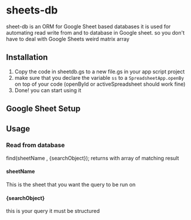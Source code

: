 # sheets-db
sheet-db is an ORM for Google Sheet based databases
it is used for automating read write from and to database in Google sheet. so you don't have to deal with Google Sheets weird matrix array

## Installation
1. Copy the code in sheetdb.gs to a new file.gs in your app script project
2. make sure that you declare the variable `ss` to a `SpreadsheetApp.openBy` on top of your code (openById or activeSpreadsheet should work fine)
3. Done! you can start using it

## Google Sheet Setup


## Usage
### Read from database
find(sheetName , {searchObject});
returns with array of matching result

#### sheetName
This is the sheet that you want the query to be run on

#### {searchObject}
this is your query it must be structured 

